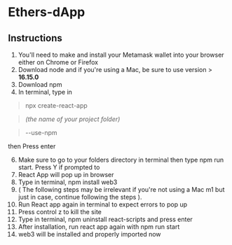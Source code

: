 # Ethers-dApp


## Instructions

1. You'll need to make and install your Metamask wallet into your browser either on Chrome or Firefox
2. Download node and if you're using a Mac, be sure to use version > **16.15.0**
4. Download npm
5. In terminal, type in 
  > npx create-react-app
    
  > *(the name of your project folder)* 
  
  > --use-npm
   
  then Press enter
  
6. Make sure to go to your folders directory in terminal then type npm run start. Press Y if prompted to
7. React App will pop up in browser
8. Type in terminal, npm install web3
9. ( The following steps may be irrelevant if you're not using a Mac m1 but just in case, continue following the steps ).
10. Run React app again in terminal to expect errors to pop up
11. Press control z to kill the site
12. Type in terminal, npm uninstall react-scripts and press enter 
13. After installation, run react app again with npm run start
14. web3 will be installed and properly imported now    
